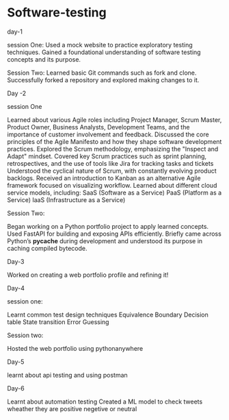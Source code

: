 # Software-testing 
day-1


session One:
Used a mock website to practice exploratory testing techniques.
Gained a foundational understanding of software testing concepts and its purpose.

Session Two:
Learned basic Git commands such as fork and clone.
Successfully forked a repository and explored making changes to it.


Day -2

session One

Learned about various Agile roles including Project Manager, Scrum Master, Product Owner, Business Analysts, Development Teams, and the importance of customer involvement and feedback.
Discussed the core principles of the Agile Manifesto and how they shape software development practices.
Explored the Scrum methodology, emphasizing the "Inspect and Adapt" mindset.
Covered key Scrum practices such as sprint planning, retrospectives, and the use of tools like Jira for tracking tasks and tickets
Understood the cyclical nature of Scrum, with constantly evolving product backlogs.
Received an introduction to Kanban as an alternative Agile framework focused on visualizing workflow.
Learned about different cloud service models, including:
SaaS (Software as a Service)
PaaS (Platform as a Service)
IaaS (Infrastructure as a Service)

Session Two:

Began working on a Python portfolio project to apply learned concepts.
Used FastAPI for building and exposing APIs efficiently.
Briefly came across Python’s __pycache__ during development and understood its purpose in caching compiled bytecode.


Day-3

Worked on creating a web portfolio profile and refining it!


Day-4

session one:

Learnt common test design techniques
Equivalence Boundary Decision table State transition Error Guessing

Session two:

Hosted the web portfolio using pythonanywhere 

Day-5

learnt about api testing and using postman


Day-6

Learnt about automation testing 
Created a ML model to check tweets wheather they are positive negetive or neutral

